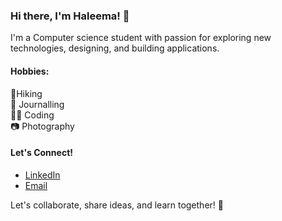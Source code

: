 ### Hi there, I'm Haleema! 👋
I'm a Computer science student with passion for exploring new technologies, designing, and building applications.

#### Hobbies:
🌿Hiking </br>
🌺 Journalling </br>
👩‍💻 Coding  </br>
📷 Photography</br>


#### Let's Connect!
- [LinkedIn](https://www.linkedin.com/in/haleema-ahmed-h22/)
- [Email](mailto:hhnimra@gmail.com)
  
Let's collaborate, share ideas, and learn together! 🚀
